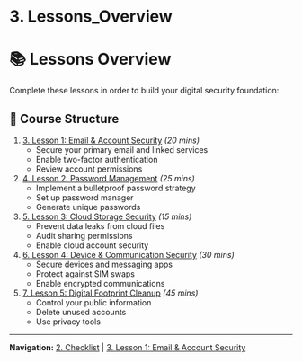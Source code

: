 # 3. Lessons_Overview

# 📚 Lessons Overview

Complete these lessons in order to build your digital security foundation:

## 🎯 Course Structure

1. [3. Lesson 1: Email & Account Security](3-lesson-1-email.html) *(20 mins)*
    - Secure your primary email and linked services
    - Enable two-factor authentication
    - Review account permissions
2. [4. Lesson 2: Password Management](4-lesson-2-passwords.html) *(25 mins)*
    - Implement a bulletproof password strategy
    - Set up password manager
    - Generate unique passwords
3. [5. Lesson 3: Cloud Storage Security](5-lesson-3-cloud.html) *(15 mins)*
    - Prevent data leaks from cloud files
    - Audit sharing permissions
    - Enable cloud account security
4. [6. Lesson 4: Device & Communication Security](6-lesson-4-device.html) *(30 mins)*
    - Secure devices and messaging apps
    - Protect against SIM swaps
    - Enable encrypted communications
5. [7. Lesson 5: Digital Footprint Cleanup](7-lesson-5-footprint.html) *(45 mins)*
    - Control your public information
    - Delete unused accounts
    - Use privacy tools

---

**Navigation:** [2. Checklist](2-checklist.html) | [3. Lesson 1: Email & Account Security](3-lesson-1-email.html)